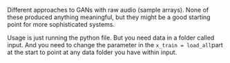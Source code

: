 Different approaches to GANs with raw audio (sample arrays). None of these produced anything meaningful, but they might be a good starting point for more sophisticated systems.

Usage is just running the python file. But you need data in a folder called input. And you need to change the parameter in the ```x_train = load_all```part at the start to point at any data folder you have within input.
